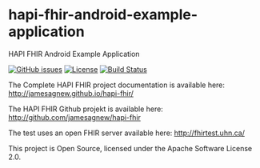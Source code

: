 hapi-fhir-android-example-application
=========

HAPI FHIR Android Example Application

[![GitHub issues](http://img.shields.io/github/issues/markiantorno/hapi-fhir-android-example-application.svg)](http://github.com/markiantorno/hapi-fhir-android-example-application/issues)
[![License](https://img.shields.io/badge/license-apache%202.0-60C060.svg)](http://github.com/markiantorno/hapi-fhir-android-example-application/issues)
[![Build Status](https://travis-ci.org/markiantorno/hapi-fhir-android-example-application.svg?branch=master)](https://travis-ci.org/markiantorno/hapi-fhir-android-example-application)

The Complete HAPI FHIR project documentation is available here:
http://jamesagnew.github.io/hapi-fhir/

The HAPI FHIR Github projekt is available  here:
http://github.com/jamesagnew/hapi-fhir

The test uses an open FHIR server available here:
http://fhirtest.uhn.ca/

This project is Open Source, licensed under the Apache Software License 2.0.
